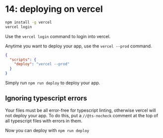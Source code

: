 # 14: deploying on vercel

```bash
npm install -g vercel
vercel login
```

Use the `vercel login` command to login into vercel.

Anytime you want to deploy your app, use the `vercel --prod` command.

```json
{
  "scripts": {
    "deploy": "vercel --prod"
  }
}
```

Simply run `npm run deploy` to deploy your app.

## Ignoring typescript errors

Your files must be all error-free for typescript linting, otherwise vercel will not deploy your app. To do this, put a `//@ts-nocheck` comment at the top of all typescript files with errors in them.

Now you can deploy with `npm run deploy`

```ts

```
